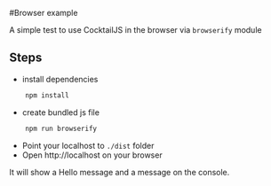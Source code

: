 #Browser example

A simple test to use CocktailJS in the browser via `browserify` module

## Steps

- install dependencies
```bash
    npm install
```
- create bundled js file
```bash
    npm run browserify
```
- Point your localhost to `./dist` folder
- Open http://localhost on your browser

It will show a Hello message and a message on the console.
